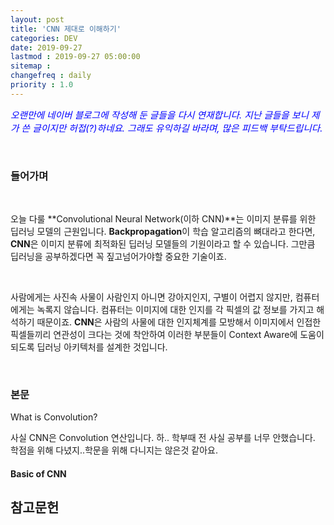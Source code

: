 ```yaml
---
layout: post
title: 'CNN 제대로 이해하기'
categories: DEV
date: 2019-09-27
lastmod : 2019-09-27 05:00:00
sitemap :
changefreq : daily
priority : 1.0
---
```




<span style="font-size:11pt;color:blue">*오랜만에 네이버 블로그에 작성해 둔 글들을 다시 연재합니다. 지난 글들을 보니 제가 쓴 글이지만 허접(?)하네요. 그래도 유익하길 바라며, 많은 피드백 부탁드립니다.*</span>

<br>

### 들어가며

<br>

 오늘 다룰 **Convolutional Neural Network(이하 CNN)**는 이미지 분류를 위한 딥러닝 모델의 근원입니다. **Backpropagation**이 학습 알고리즘의 뼈대라고 한다면, **CNN**은 이미지 분류에 최적화된 딥러닝 모델들의 기원이라고 할 수 있습니다. 그만큼 딥러닝을 공부하겠다면 꼭 짚고넘어가야할 중요한 기술이죠. 

<br>

 사람에게는 사진속 사물이 사람인지 아니면 강아지인지, 구별이 어렵지 않지만, 컴퓨터에게는 녹록지 않습니다. 컴퓨터는 이미지에 대한 인지를 각 픽셀의 값 정보를 가지고 해석하기 때문이죠. **CNN**은 사람의 사물에 대한 인지체계를 모방해서 이미지에서 인접한 픽셀들끼리 연관성이 크다는 것에 착안하여 이러한 부분들이 Context Aware에 도움이 되도록 딥러닝 아키텍처를 설계한 것입니다.  

 <br>

### 본문



What is Convolution?

사실 CNN은 Convolution 연산입니다. 하.. 학부때 전 사실 공부를 너무 안했습니다. 학점을 위해 다녔지..학문을 위해 다니지는 않은것 같아요. 

#### Basic of CNN







 



## 참고문헌

[Backpropagation]:(https://junimnjw.github.io/dev/2019/09/16/Backpropagation.html)